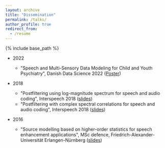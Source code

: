 ```yaml
---
layout: archive
title: "Dissemination"
permalink: /talks/
author_profile: true
redirect_from:
  - /resume
---
```


{% include base_path %}
* 2022
	* "Speech and Multi-Sensory Data Modeling for Child and Youth Psychiatry", Danish Data Science 2022 ([Poster](_talks/files/poster_I.pdf))

* 2018
	* "Postfiltering using log-magnitude spectrum for speech and audio coding", Interspeech 2018 ([slides](_task/files/2018_log_interspeech.pdf))
	* "Postfiltering with complex spectral correlations for speech and audio coding", Interspeech 2018 ([slides](_task/files/2018_complex_interspeech.pdf))

* 2016
	* "Source modelling based on higher-order statistics for speech enhancement applications", MSc defence, Friedrich-Alexander-Universität Erlangen-Nürnberg  ([slides](_task/files/msc_thesis.pdf))
